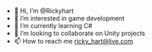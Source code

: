 - 👋 Hi, I’m @Rickyhart
- 👀 I’m interested in game development
- 🌱 I’m currently learning C#
- 💞️ I’m looking to collaborate on Unity projects
- 📫 How to reach me ricky_hart@live.com

<!---
Rickyhart/Rickyhart is a ✨ special ✨ repository because its `README.md` (this file) appears on your GitHub profile.
You can click the Preview link to take a look at your changes.
--->
